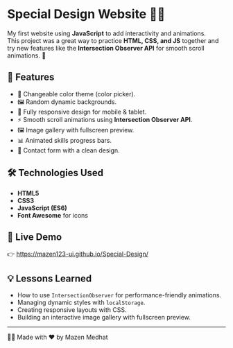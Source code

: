 # Special Design Website 🎨✨

My first website using **JavaScript** to add interactivity and animations.  
This project was a great way to practice **HTML, CSS, and JS** together and try new features like the **Intersection Observer API** for smooth scroll animations. 🚀  

## 📌 Features
- 🎨 Changeable color theme (color picker).
- 🖼️ Random dynamic backgrounds.
- 📱 Fully responsive design for mobile & tablet.
- ⚡ Smooth scroll animations using **Intersection Observer API**.
- 🖼️ Image gallery with fullscreen preview.
- 📊 Animated skills progress bars.
- 📝 Contact form with a clean design.

## 🛠️ Technologies Used
- **HTML5**
- **CSS3**
- **JavaScript (ES6)**
- **Font Awesome** for icons

## 🚀 Live Demo
👉 https://mazen123-ui.github.io/Special-Design/

## 💡 Lessons Learned
- How to use `IntersectionObserver` for performance-friendly animations.
- Managing dynamic styles with `localStorage`.
- Creating responsive layouts with CSS.
- Building an interactive image gallery with fullscreen preview.

---

👨‍💻 Made with ❤️ by Mazen Medhat
